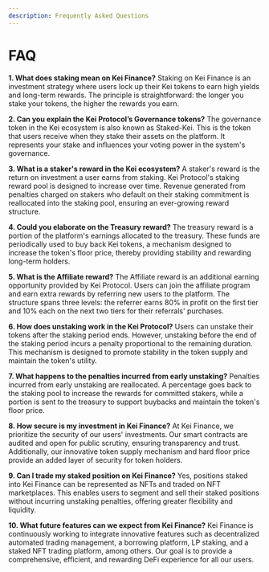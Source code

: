 ```yaml
---
description: Frequently Asked Questions
---
```


# FAQ

**1. What does staking mean on Kei Finance?** Staking on Kei Finance is an investment strategy where users lock up their Kei tokens to earn high yields and long-term rewards. The principle is straightforward: the longer you stake your tokens, the higher the rewards you earn.

**2. Can you explain the Kei Protocol’s Governance tokens?** The governance token in the Kei ecosystem is also known as Staked-Kei. This is the token that users receive when they stake their assets on the platform. It represents your stake and influences your voting power in the system's governance.

**3. What is a staker's reward in the Kei ecosystem?** A staker's reward is the return on investment a user earns from staking. Kei Protocol's staking reward pool is designed to increase over time. Revenue generated from penalties charged on stakers who default on their staking commitment is reallocated into the staking pool, ensuring an ever-growing reward structure.

**4. Could you elaborate on the Treasury reward?** The treasury reward is a portion of the platform's earnings allocated to the treasury. These funds are periodically used to buy back Kei tokens, a mechanism designed to increase the token's floor price, thereby providing stability and rewarding long-term holders.

**5. What is the Affiliate reward?** The Affiliate reward is an additional earning opportunity provided by Kei Protocol. Users can join the affiliate program and earn extra rewards by referring new users to the platform. The structure spans three levels: the referrer earns 80% in profit on the first tier and 10% each on the next two tiers for their referrals' purchases.

**6. How does unstaking work in the Kei Protocol?** Users can unstake their tokens after the staking period ends. However, unstaking before the end of the staking period incurs a penalty proportional to the remaining duration. This mechanism is designed to promote stability in the token supply and maintain the token's utility.

**7. What happens to the penalties incurred from early unstaking?** Penalties incurred from early unstaking are reallocated. A percentage goes back to the staking pool to increase the rewards for committed stakers, while a portion is sent to the treasury to support buybacks and maintain the token's floor price.

**8. How secure is my investment in Kei Finance?** At Kei Finance, we prioritize the security of our users' investments. Our smart contracts are audited and open for public scrutiny, ensuring transparency and trust. Additionally, our innovative token supply mechanism and hard floor price provide an added layer of security for token holders.

**9. Can I trade my staked position on Kei Finance?** Yes, positions staked into Kei Finance can be represented as NFTs and traded on NFT marketplaces. This enables users to segment and sell their staked positions without incurring unstaking penalties, offering greater flexibility and liquidity.

**10. What future features can we expect from Kei Finance?** Kei Finance is continuously working to integrate innovative features such as decentralized automated trading management, a borrowing platform, LP staking, and a staked NFT trading platform, among others. Our goal is to provide a comprehensive, efficient, and rewarding DeFi experience for all our users.
